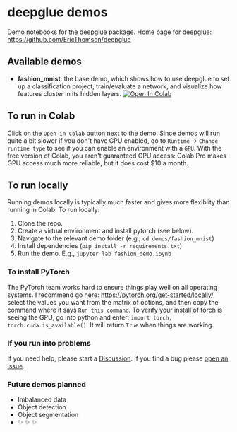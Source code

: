 # deepglue demos
Demo notebooks for the deepglue package. 
Home page for deepglue: https://github.com/EricThomson/deepglue

## Available demos
- **fashion_mnist**: the base demo, which shows how to use deepglue to set up a classification project, train/evaluate a network, and visualize how features cluster in its hidden layers.  [![Open In Colab](https://colab.research.google.com/assets/colab-badge.svg)](https://colab.research.google.com/github/EricThomson/deepglue/blob/main/demos/fashion_mnist/fashion_demo.ipynb)

## To run in Colab
Click on the `Open in Colab` button next to the demo. Since demos will run quite a bit slower if you don't have GPU enabled, go to `Runtime` -> `Change runtime type` to see if you can enable an environment with a `GPU`. With the free version of Colab, you aren't guaranteed GPU access: Colab Pro makes GPU access much more reliable, but it does cost $10 a month. 

## To run locally
Running demos locally is typically much faster and gives more flexiblity than running in Colab. To run locally:
1. Clone the repo.
2. Create a virtual environment and install pytorch (see below).
3. Navigate to the relevant demo folder (e.g., `cd demos/fashion_mnist`)
4. Install dependencies (`pip install -r requirements.txt`)
5. Run the demo. E.g., `jupyter lab fashion_demo.ipynb`

### To install PyTorch
The PyTorch team works hard to ensure things play well on all operating systems. I recommend go here: https://pytorch.org/get-started/locally/, select the values you want from the matrix of options, and then copy the command where it says `Run this command`. To verify your install of torch is seeing the GPU, go into python and enter: `import torch, torch.cuda.is_available()`. It will return `True` when things are working.

### If you run into problems
If you need help, please start a [Discussion](https://github.com/EricThomson/deepglue/discussions). If you find a bug please [open an issue](https://github.com/EricThomson/deepglue/issues).

### Future demos planned
- Imbalanced data 
- Object detection
- Object segmentation
- :sparkles: :sparkles: :sparkles: 
